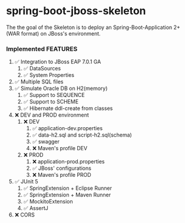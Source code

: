 # spring-boot-jboss-skeleton

The the goal of the Skeleton is to deploy an Spring-Boot-Application 2+ (WAR format) on JBoss's environment.

### Implemented FEATURES

1. ✅ Integration to JBoss EAP 7.0.1 GA
	1. ✅ DataSources
	1. ✅ System Properties
1. ✅ Multiple SQL files
1. ✅ Simulate Oracle DB on H2(memory)
    1. ✅ Support to SEQUENCE
    1. ✅ Support to SCHEME
	1. ✅ Hibernate ddl-create from classes
1. ❌ DEV and PROD environment
    1. ❌ DEV
		1. ✅ application-dev.properties
		1. ✅ data-h2.sql and script-h2.sql(schema)
		1. ✅ swagger
		1. ❌ Maven's profile DEV
	1. ❌ PROD
		1. ❌ application-prod.properties
		1. ✅ JBoss' configurations		
		1. ❌ Maven's profile PROD
1. ✅ JUnit 5
	1. ✅ SpringExtension + Eclipse Runner
	1. ✅ SpringExtension + Maven Runner
	1. ✅ MockitoExtension
	1. ✅ AssertJ
1. ❌ CORS